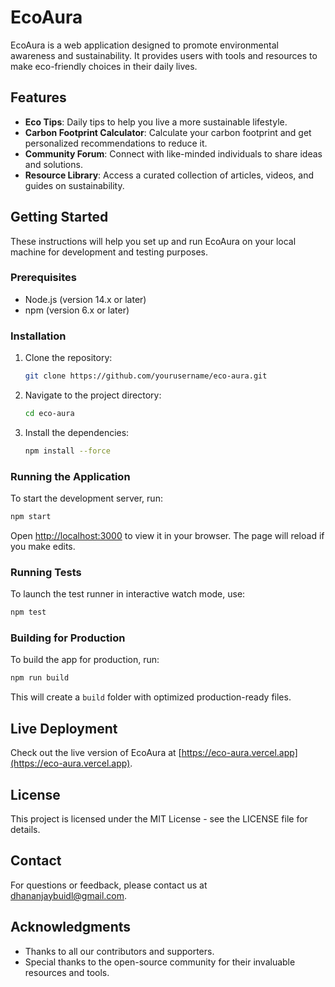 # EcoAura

EcoAura is a web application designed to promote environmental awareness and sustainability. It provides users with tools and resources to make eco-friendly choices in their daily lives.

## Features

- **Eco Tips**: Daily tips to help you live a more sustainable lifestyle.
- **Carbon Footprint Calculator**: Calculate your carbon footprint and get personalized recommendations to reduce it.
- **Community Forum**: Connect with like-minded individuals to share ideas and solutions.
- **Resource Library**: Access a curated collection of articles, videos, and guides on sustainability.

## Getting Started

These instructions will help you set up and run EcoAura on your local machine for development and testing purposes.

### Prerequisites

- Node.js (version 14.x or later)
- npm (version 6.x or later)

### Installation

1. Clone the repository:
   ```bash
   git clone https://github.com/yourusername/eco-aura.git
   ```
2. Navigate to the project directory:
   ```bash
   cd eco-aura
   ```
3. Install the dependencies:
   ```bash
   npm install --force
   ```

### Running the Application

To start the development server, run:
```bash
npm start
```
Open [http://localhost:3000](http://localhost:3000) to view it in your browser. The page will reload if you make edits.

### Running Tests

To launch the test runner in interactive watch mode, use:
```bash
npm test
```

### Building for Production

To build the app for production, run:
```bash
npm run build
```
This will create a `build` folder with optimized production-ready files.

## Live Deployment

Check out the live version of EcoAura at [https://eco-aura.vercel.app](https://eco-aura.vercel.app).


## License

This project is licensed under the MIT License - see the LICENSE file for details.

## Contact

For questions or feedback, please contact us at [dhananjaybuidl@gmail.com](mailto:dhananjaybuidl@gmail.com).

## Acknowledgments

- Thanks to all our contributors and supporters.
- Special thanks to the open-source community for their invaluable resources and tools.
